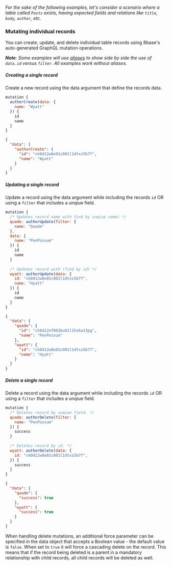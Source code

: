 *For the sake of the following examples, let's consider a scenario where a table called `Posts` exists, having expected fields and relations like `title`, `body`, `author`, etc.*

### Mutating individual records
You can create, update, and delete individual table records using 8base's auto-generated GraphQL mutation operations.

***Note**: Some examples will use [aliases](/docs/8base-console/graphql-api/#aliases) to show side by side the use of `data.id` versus `filter`. All examples work without aliases.*

##### Creating a single record
Create a new record using the data argument that define the records data. 


```javascript
mutation {
  authorCreate(data: {
    name: "Wyatt"
  }) {
    id
    name
  }
}
```



```json
{
  "data": {
    "authorCreate": {
      "id": "ck0d12w8e01c001l1dtxz5b7f",
      "name": "Wyatt"
    }
  }
}
```



##### Updating a single record
Update a record using the data argument while including the records `id` OR using a `filter` that includes a unqiue field.


```javascript
mutation {
  /* Updates record name with find by unqiue name) */
  quade: authorUpdate(filter: {
    name: "Quade"
  },
  data: {
    name: "PenPossum"
  }) {
    id
    name
  }
  
  /* Updates record with (find by id) */
  wyatt: authorUpdate(data: {
    id: "ck0d12w8e01c001l1dtxz5b7f",
    name: "Hyatt"
  }) {
    id
    name
  }
}
```



```json
{
  "data": {
    "quade": {
      "id": "ck0d12nf001bu01l15skw13pg",
      "name": "PenPossum"
    },
    "wyatt": {
      "id": "ck0d12w8e01c001l1dtxz5b7f",
      "name": "Hyatt"
    }
  }
}
```



##### Delete a single record
Delete a record using the data argument while including the records `id` OR using a `filter` that includes a unqiue field.


```javascript
mutation {
  /* Deletes record by unqiue field. */
  quade: authorDelete(filter: {
    name: "PenPossum"
  }) {
    success
  }
  
  /* Deletes record by id. */
  wyatt: authorDelete(data: {
    id: "ck0d12w8e01c001l1dtxz5b7f",
  }) {
    success
  }
}
```



```json
{
  "data": {
    "quade": {
      "success": true
    },
    "wyatt": {
      "success": true
    }
  }
}
```



When handling delete mutations, an additional force parameter can be specified in the data object that accepts a Boolean value - the default value is `false`. When set to `true` it will force a cascading delete on the record. This means that if the record being deleted is a parent in a mandatory relationship with child records, all child records will be deleted as well.